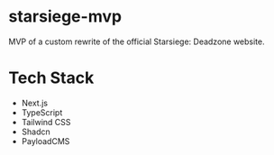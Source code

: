 # starsiege-mvp
MVP of a custom rewrite of the official Starsiege: Deadzone website.

# Tech Stack
- Next.js
- TypeScript
- Tailwind CSS
- Shadcn
- PayloadCMS
